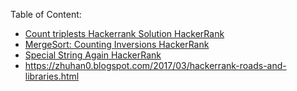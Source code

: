 Table of Content: 
- [Count triplests Hackerrank Solution HackerRank](https://www.youtube.com/watch?v=tBFZMaWP0W8)
- [MergeSort: Counting Inversions HackerRank](https://github.com/zunayeed/CompetitiveProgramming/blob/master/Merge%20Sort:Count%20Inversions.md)
- [Special String Again HackerRank](https://github.com/zunayeed/Competitive-Programming/blob/master/Special%20String%20Again.md#special-srting-again)
- https://zhuhan0.blogspot.com/2017/03/hackerrank-roads-and-libraries.html
